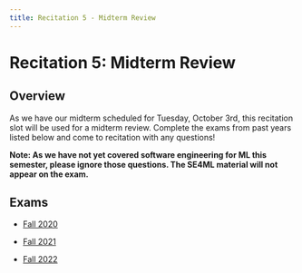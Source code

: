 ```yaml
---
title: Recitation 5 - Midterm Review
---
```


# Recitation 5: Midterm Review

## Overview

As we have our midterm scheduled for Tuesday, October 3rd, this recitation slot will be used for a midterm review. Complete the exams from past years listed below and come to recitation with any questions!

**Note: As we have not yet covered software engineering for ML this semester, please ignore those questions. The SE4ML material will not appear on the exam.**

## Exams

- [Fall 2020](/assets/pdfs/practice-midterms/f2020midterm.pdf)

- [Fall 2021](/assets/pdfs/practice-midterms/f2021midterm.pdf)

- [Fall 2022](/assets/pdfs/practice-midterms/f2022midterm.pdf)

